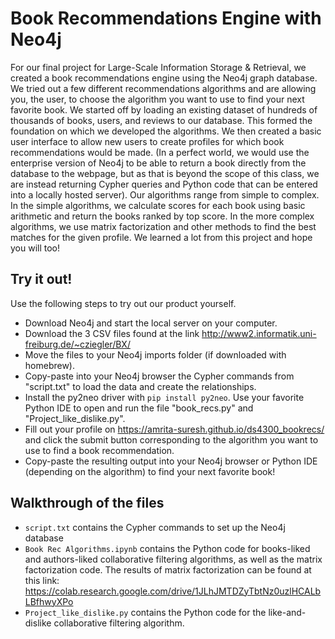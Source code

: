 # Book Recommendations Engine with Neo4j

For our final project for Large-Scale Information Storage & Retrieval, we created a book recommendations engine using the Neo4j graph database. We tried out a few different recommendations algorithms and are allowing you, the user, to choose the algorithm you want to use to find your next favorite book.
We started off by loading an existing dataset of hundreds of thousands of books, users, and reviews to our database. This formed the foundation on which we developed the algorithms. We then created a basic user interface to allow new users to create profiles for which book recommendations would be made. (In a perfect world, we would use the enterprise version of Neo4j to be able to return a book directly from the database to the webpage, but as that is beyond the scope of this class, we are instead returning Cypher queries and Python code that can be entered into a locally hosted server).
Our algorithms range from simple to complex. In the simple algorithms, we calculate scores for each book using basic arithmetic and return the books ranked by top score. In the more complex algorithms, we use matrix factorization and other methods to find the best matches for the given profile.
We learned a lot from this project and hope you will too!

## Try it out!
Use the following steps to try out our product yourself.
- Download Neo4j and start the local server on your computer.
- Download the 3 CSV files found at the link http://www2.informatik.uni-freiburg.de/~cziegler/BX/
- Move the files to your Neo4j imports folder (if downloaded with homebrew).
- Copy-paste into your Neo4j browser the Cypher commands from "script.txt" to load the data and create the relationships.
- Install the py2neo driver with `pip install py2neo`. Use your favorite Python IDE to open and run the file "book_recs.py" and "Project_like_dislike.py".
- Fill out your profile on https://amrita-suresh.github.io/ds4300_bookrecs/ and click the submit button corresponding to the algorithm you want to use to find a book recommendation.
- Copy-paste the resulting output into your Neo4j browser or Python IDE (depending on the algorithm) to find your next favorite book!

## Walkthrough of the files
- `script.txt` contains the Cypher commands to set up the Neo4j database
- `Book Rec Algorithms.ipynb` contains the Python code for books-liked and authors-liked collaborative filtering algorithms, as well as the matrix factorization code. The results of matrix factorization can be found at this link: https://colab.research.google.com/drive/1JLhJMTDZyTbtNz0uzlHCALbLBfhwyXPo
- `Project_like_dislike.py` contains the Python code for the like-and-dislike collaborative filtering algorithm.